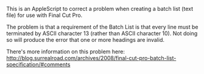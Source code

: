 This is an AppleScript to correct a problem when creating a batch list (text file) for use with Final Cut Pro.

The problem is that a requirement of the Batch List is that every line must be terminated by ASCII character 13 (rather than ASCII character 10). Not doing so will produce the error that one or more headings are invalid.

There's more information on this problem here:
http://blog.surrealroad.com/archives/2008/final-cut-pro-batch-list-specification/#comments